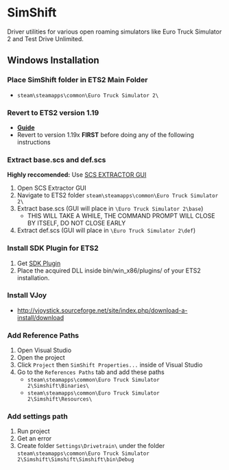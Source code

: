 SimShift
========

Driver utilities for various open roaming simulators like Euro Truck Simulator 2 and Test Drive Unlimited.

## Windows Installation

### Place SimShift folder in ETS2 Main Folder
- `steam\steamapps\common\Euro Truck Simulator 2\`

### Revert to ETS2 version 1.19
- **[Guide](https://forum.truckersmp.com/index.php?/topic/17-how-to-downgrade-ets2ats-to-supported-version/)**
- Revert to version 1.19x **FIRST** before doing any of the following instructions

### Extract base.scs and def.scs 
**Highly reccomended:** Use [SCS EXTRACTOR GUI](https://github.com/Bluscream/SCS-Extractor-GUI/releases)
1. Open SCS Extractor GUI
2. Navigate to ETS2 folder `steam\steamapps\common\Euro Truck Simulator 2\`
3. Extract base.scs (GUI will place in `\Euro Truck Simulator 2\base`)
    - THIS WILL TAKE A WHILE, THE COMMAND PROMPT WILL CLOSE BY ITSELF, DO NOT CLOSE EARLY
4. Extract def.scs (GUI will place in `\Euro Truck Simulator 2\def`)

### Install SDK Plugin for ETS2
1. Get [SDK Plugin](https://github.com/nlhans/ets2-sdk-plugin/releases)
2. Place the acquired DLL inside bin/win_x86/plugins/ of your ETS2 installation. 

### Install VJoy
- http://vjoystick.sourceforge.net/site/index.php/download-a-install/download

### Add Reference Paths
1. Open Visual Studio
2. Open the project
3. Click `Project` then `SimShift Properties...` inside of Visual Studio
4. Go to the `References Paths` tab and add these paths
    - `steam\steamapps\common\Euro Truck Simulator 2\Simshift\Binaries\`
    - `steam\steamapps\common\Euro Truck Simulator 2\Simshift\Resources\`

### Add settings path
1. Run project
2. Get an error
3. Create folder `Settings\Drivetrain\` under the folder `steam\steamapps\common\Euro Truck Simulator 2\Simshift\Simshift\Simshift\bin\Debug`
